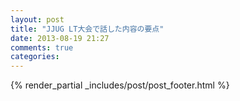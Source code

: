 ```yaml
---
layout: post
title: "JJUG LT大会で話した内容の要点"
date: 2013-08-19 21:27
comments: true
categories: 
---
```



{% render_partial _includes/post/post_footer.html %}

